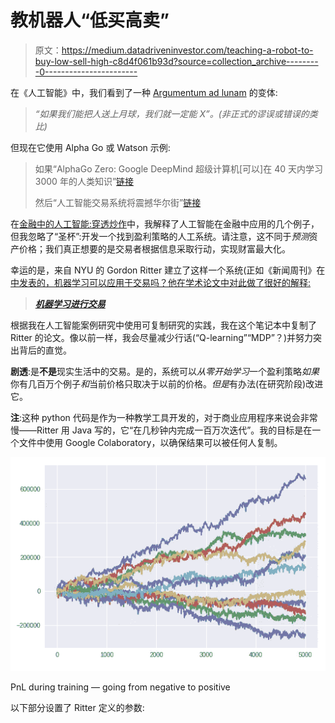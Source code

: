 # 教机器人“低买高卖”

> 原文：<https://medium.datadriveninvestor.com/teaching-a-robot-to-buy-low-sell-high-c8d4f061b93d?source=collection_archive---------0----------------------->

在《人工智能》中，我们看到了一种 [Argumentum ad lunam](https://rationalwiki.org/wiki/Argumentum_ad_lunam) 的变体:

> *“如果我们能把人送上月球，我们就一定能 X”。(非正式的谬误或错误的类比)*

但现在它使用 Alpha Go 或 Watson 示例:

> 如果“AlphaGo Zero: Google DeepMind 超级计算机[可以]在 40 天内学习 3000 年的人类知识”[链接](https://www.telegraph.co.uk/science/2017/10/18/alphago-zero-google-deepmind-supercomputer-learns-3000-years/)
> 
> 然后“人工智能交易系统将震撼华尔街”[链接](http://www.itprotoday.com/machine-learning/how-ai-trading-systems-will-shake-wall-street)

在[金融中的人工智能:穿透炒作](https://medium.com/@gjlr2000/ai-in-finance-cutting-through-the-hype-with-case-studies-f361518b00d4)中，我解释了人工智能在金融中应用的几个例子，但我忽略了“圣杯”:开发一个找到盈利策略的人工系统。请注意，这不同于*预测*资产价格；我们真正想要的是交易者根据信息采取行动，实现财富最大化。

幸运的是，来自 NYU 的 Gordon Ritter 建立了这样一个系统(正如《新闻周刊》在[中发表的，机器学习可以应用于交易吗？他在学术论文中对此做了很好的解释:](http://www.newsweek.com/business-technology-trading-684303)

> [***机器学习进行交易***](https://papers.ssrn.com/sol3/papers.cfm?abstract_id=3015609)

根据我在人工智能案例研究中使用可复制研究的实践，我在这个笔记本中复制了 Ritter 的论文。像以前一样，我会尽量减少行话(“Q-learning”“MDP”？)并努力突出背后的直觉。

**剧透**:是**不是**现实生活中的交易。是的，系统可以*从零开始学习*一个盈利策略*如果*你有几百万个例子*和*当前价格只取决于以前的价格。*但是*有办法(在研究阶段)改进它。

**注**:这种 python 代码是作为一种教学工具开发的，对于商业应用程序来说会非常慢——Ritter 用 Java 写的，它“在几秒钟内完成一百万次迭代”。我的目标是在一个文件中使用 Google Colaboratory，以确保结果可以被任何人复制。

![](img/ba4d8889a587e8459a2ac5218b16d45b.png)

PnL during training — going from negative to positive

以下部分设置了 Ritter 定义的参数: